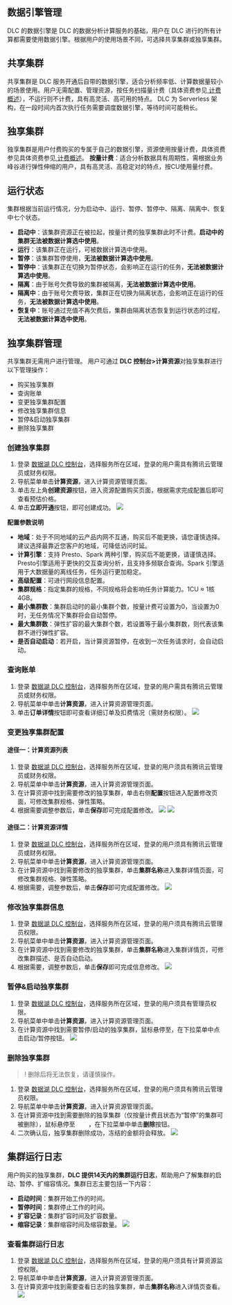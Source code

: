 ## 数据引擎管理
DLC 的数据引擎是 DLC 的数据分析计算服务的基础，用户在 DLC 进行的所有计算都需要使用数据引擎。根据用户的使用场景不同，可选择共享集群或独享集群。
## 共享集群
共享集群是 DLC 服务开通后自带的数据引擎，适合分析频率低、计算数据量较小的场景使用。用户无需配置、管理资源，按任务扫描量计费（具体资费参见[ 计费概述](https://cloud.tencent.com/document/product/1342/50371)），不运行则不计费，具有高灵活、高可用的特点。
DLC 为 Serverless 架构，在一段时间内首次执行任务需要调度数据引擎，等待时间可能稍长。
## 独享集群
独享集群是用户付费购买的专属于自己的数据引擎，资源使用按量计费，具体资费参见具体资费参见[ 计费概述](https://cloud.tencent.com/document/product/1342/50371)。
**按量计费**：适合分析数据具有周期性，需根据业务峰谷进行弹性伸缩的用户，具有高灵活、高稳定对的特点，按CU使用量付费。

## 运行状态
集群根据当前运行情况，分为启动中、运行、暂停、暂停中、隔离、隔离中、恢复中七个状态。
- **启动中**：该集群资源正在被拉起，按量计费的独享集群此时不计费。**启动中的集群无法被数据计算选中使用**。
- **运行**：该集群正在运行，可被数据计算选中使用。
- **暂停**：该集群暂停使用，**无法被数据计算选中使用**。
- **暂停中**：该集群正在切换为暂停状态，会影响正在运行的任务，**无法被数据计算选中使用**。
- **隔离**：由于账号欠费导致的集群被隔离，**无法被数据计算选中使用**。
- **隔离中**：由于账号欠费导致，集群正在切换为隔离状态，会影响正在运行的任务，**无法被数据计算选中使用**。
- **恢复中**：账号通过充值不再欠费后，集群由隔离状态恢复到运行状态的过程，**无法被数据计算选中使用**。

## 独享集群管理
共享集群无需用户进行管理。
用户可通过 **DLC 控制台>计算资源**对独享集群进行以下管理操作：
- 购买独享集群
- 查询账单
- 变更独享集群配置
- 修改独享集群信息
- 暂停&启动独享集群
- 删除独享集群

### 创建独享集群
1. 登录 [数据湖 DLC 控制台](https://console.cloud.tencent.com/dlc)，选择服务所在区域，登录的用户需具有腾讯云管理员或财务权限。
2. 导航菜单单击**计算资源**，进入计算资源管理页面。
3. 单击左上角**创建资源**按钮，进入资源配置购买页面，根据需求完成配置后即可查看预估价格。
4. 单击**立即开通**按钮，即可创建成功。
![](https://qcloudimg.tencent-cloud.cn/raw/60c2a462b374390704f9bc95fa1cc5ae.png)

**配置参数说明**
- **地域**：处于不同地域的云产品内网不互通，购买后不能更换，请您谨慎选择。建议选择最靠近您客户的地域，可降低访问时延。
- **计算引擎**：支持 Presto、Spark 两种引擎，购买后不能更换，请谨慎选择。Presto引擎适用于更快的交互查询分析，且支持多频联合查询。Spark 引擎适用于大数据量的离线任务，任务运行更加稳定。
- **高级配置**：可进行网段信息配置。
- **集群规格**：指定集群的规格，不同规格将会影响任务计算能力。1CU ≈ 1核4GB。
- **最小集群数**：集群启动时的最小集群个数，按量计费可设置为0，当设置为0时，无任务情况下集群将会自动暂停。
- **最大集群数**：弹性扩容的最大集群个数，若设置等于最小集群数，则代表该集群不进行弹性扩容。
- **是否自动启动**：若开启，当计算资源暂停，在收到一次任务请求时，会自动启动。

### 查询账单
1. 登录 [数据湖 DLC 控制台](https://console.cloud.tencent.com/dlc)，选择服务所在区域，登录的用户需具有腾讯云管理员或财务权限。
2. 导航菜单中单击**计算资源**，进入计算资源管理页面。
3. 单击**订单详情**按钮即可查看详细订单及扣费情况（需财务权限）。
![](https://qcloudimg.tencent-cloud.cn/raw/6681caa5dbf9fa752631416c6ef0550f.png)

### 变更独享集群配置
#### 途径一：计算资源列表
1. 登录 [数据湖 DLC 控制台](https://console.cloud.tencent.com/dlc)，选择服务所在区域，登录的用户须具有腾讯云管理员或财务权限。
2.  导航菜单中单击**计算资源**，进入计算资源管理页面。
3. 在计算资源中找到需要修改的独享集群，单击右侧**配置**按钮进入配置修改页面，可修改集群规格、弹性策略。
4. 根据需要调整参数后，单击**保存**即可完成配置修改。
![](https://qcloudimg.tencent-cloud.cn/raw/57d5d276d5115b35ca7eca783185fc13.png)
![](https://qcloudimg.tencent-cloud.cn/raw/633d1ecf38762e8cfc2f4c2ed50d070e.png)

#### 途径二：计算资源详情
1. 登录 [数据湖 DLC 控制台](https://console.cloud.tencent.com/dlc)，选择服务所在区域，登录的用户须具有腾讯云管理员或财务权限。
2. 导航菜单中单击**计算资源**，进入计算资源管理页面。
3. 在计算资源中找到需要修改的独享集群，单击**集群名称**进入集群详情页面，可修改集群规格、弹性策略。
4. 根据需要，调整参数后，单击**保存**即可完成配置修改。
![](https://qcloudimg.tencent-cloud.cn/raw/c555fc4243ca3667f960d30fc8415f38.png)

### 修改独享集群信息
1. 登录 [数据湖 DLC 控制台](https://console.cloud.tencent.com/dlc)，选择服务所在区域，登录的用户须具有腾讯云管理员权限。
2. 导航菜单中单击**计算资源**，进入计算资源管理页面。
3. 在计算资源中找到需要修改的独享集群，单击**集群名称**进入集群详情页，可修改集群描述、是否自动启动。
4. 根据需要，调整参数后，单击**保存**即可完成信息修改。
![](https://qcloudimg.tencent-cloud.cn/raw/f6a5bb0a808f44f4490a10d72871c7ed.png)

### 暂停&启动独享集群
1. 登录 [数据湖 DLC 控制台](https://console.cloud.tencent.com/dlc)，选择服务所在区域，登录的用户须具有管理员权限。
2. 导航菜单中单击**计算资源**，进入计算资源管理页面。
3. 在计算资源中找到需要暂停/启动的独享集群，鼠标悬停至，在下拉菜单中点击启动/暂停按钮。
![](https://qcloudimg.tencent-cloud.cn/raw/8b0ee4d7f43f27624192af130c271458.png)

### 删除独享集群
>! 删除后将无法恢复，请谨慎操作。
>
1. 登录 [数据湖 DLC 控制台](https://console.cloud.tencent.com/dlc)，选择服务所在区域，登录的用户须具有腾讯云管理员权限。
2. 导航菜单中单击**计算资源**，进入计算资源管理页面。
3. 在计算资源中找到需要删除的独享集群（仅按量计费且状态为“暂停”的集群可被删除），鼠标悬停至<img src="https://qcloudimg.tencent-cloud.cn/raw/f4672bea4c83b181dd1dec370185ea94.png" width="31" height="17">，在下拉菜单中单击**删除**按钮。
4. 二次确认后，独享集群删除成功，冻结的金额将会释放。
![](https://qcloudimg.tencent-cloud.cn/raw/5d73c1055af9bb4cb49cccaaf2414576.png)

## 集群运行日志
用户购买的独享集群，**DLC 提供14天内的集群运行日志**，帮助用户了解集群的启动、暂停、扩缩容情况。集群日志主要包括一下内容：
- **启动时间**：集群开始工作的时间。
- **暂停时间**：集群停止工作的时间。
- **扩容记录**：集群扩容时间及扩容数量。
- **缩容记录**：集群缩容时间及缩容数量。
![](https://qcloudimg.tencent-cloud.cn/raw/e23970acd921b492129179230df2e7a9.png)

### 查看集群运行日志
1. 登录 [数据湖 DLC 控制台](https://console.cloud.tencent.com/dlc)，选择服务所在区域，登录的用户须具有计算资源监控权限。
2. 导航菜单中单击**计算资源**，进入计算资源管理页面。
3. 在计算资源中找到需要查看日志的独享集群，单击**集群名称**进入详情页查看。
![](https://qcloudimg.tencent-cloud.cn/raw/f9c7ffad4aba9460dcdd9af53b30fdee.png)
